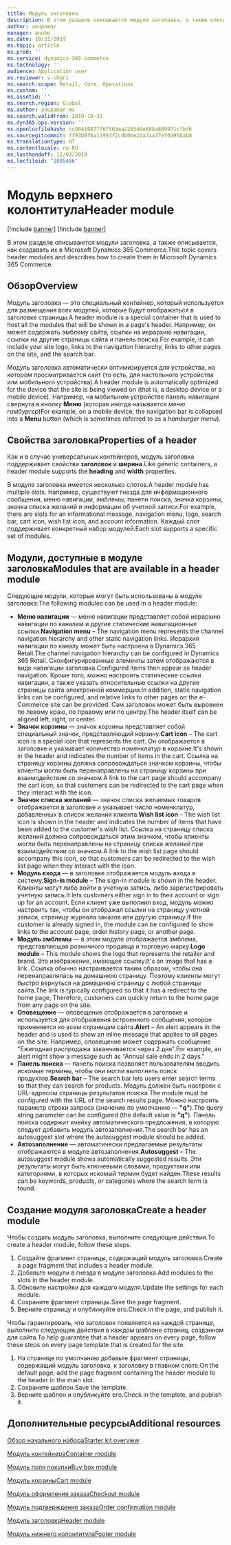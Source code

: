 ```yaml
---
title: Модуль заголовка
description: В этом разделе описываются модули заголовка, а также описывается, как создавать их в Microsoft Dynamics 365 Commerce.
author: anupamar
manager: annbe
ms.date: 10/31/2019
ms.topic: article
ms.prod: ''
ms.service: dynamics-365-commerce
ms.technology: ''
audience: Application user
ms.reviewer: v-chgri
ms.search.scope: Retail, Core, Operations
ms.custom: ''
ms.assetid: ''
ms.search.region: Global
ms.author: anupamar-ms
ms.search.validFrom: 2019-10-31
ms.dyn365.ops.version: ''
ms.openlocfilehash: cc98419077f6f563ea2265d4e68ba809971cfbd6
ms.sourcegitcommit: ff93b8f6a11993f2cd00be2da7aa77ef0d950ab8
ms.translationtype: HT
ms.contentlocale: ru-RU
ms.lasthandoff: 12/03/2019
ms.locfileid: "2885486"
---
```

# <a name="header-module"></a><span data-ttu-id="51a71-103">Модуль верхнего колонтитула</span><span class="sxs-lookup"><span data-stu-id="51a71-103">Header module</span></span>

[!include [banner](includes/preview-banner.md)]
[!include [banner](includes/banner.md)]

<span data-ttu-id="51a71-104">В этом разделе описываются модули заголовка, а также описывается, как создавать их в Microsoft Dynamics 365 Commerce.</span><span class="sxs-lookup"><span data-stu-id="51a71-104">This topic covers header modules and describes how to create them in Microsoft Dynamics 365 Commerce.</span></span>

## <a name="overview"></a><span data-ttu-id="51a71-105">Обзор</span><span class="sxs-lookup"><span data-stu-id="51a71-105">Overview</span></span>

<span data-ttu-id="51a71-106">Модуль заголовка — это специальный контейнер, который используется для размещения всех модулей, которые будут отображаться в заголовке страницы.</span><span class="sxs-lookup"><span data-stu-id="51a71-106">A header module is a special container that is used to host all the modules that will be shown in a page's header.</span></span> <span data-ttu-id="51a71-107">Например, он может содержать эмблему сайта, ссылки на иерархию навигации, ссылки на другие страницы сайта и панель поиска.</span><span class="sxs-lookup"><span data-stu-id="51a71-107">For example, it can include your site logo, links to the navigation hierarchy, links to other pages on the site, and the search bar.</span></span>

<span data-ttu-id="51a71-108">Модуль заголовка автоматически оптимизируется для устройства, на котором просматривается сайт (то есть, для настольного устройства или мобильного устройства).</span><span class="sxs-lookup"><span data-stu-id="51a71-108">A header module is automatically optimized for the device that the site is being viewed on (that is, a desktop device or a mobile device).</span></span> <span data-ttu-id="51a71-109">Например, на мобильном устройстве панель навигации свернута в кнопку **Меню** (которая иногда называется *меню гамбургер*)</span><span class="sxs-lookup"><span data-stu-id="51a71-109">For example, on a mobile device, the navigation bar is collapsed into a **Menu** button (which is sometimes referred to as a *hamburger menu*).</span></span>

## <a name="properties-of-a-header"></a><span data-ttu-id="51a71-110">Свойства заголовка</span><span class="sxs-lookup"><span data-stu-id="51a71-110">Properties of a header</span></span>

<span data-ttu-id="51a71-111">Как и в случае универсальных контейнеров, модуль заголовка поддерживает свойства **заголовок** и **ширина**.</span><span class="sxs-lookup"><span data-stu-id="51a71-111">Like generic containers, a header module supports the **heading** and **width** properties.</span></span>

<span data-ttu-id="51a71-112">В модуле заголовка имеется несколько слотов.</span><span class="sxs-lookup"><span data-stu-id="51a71-112">A header module has multiple slots.</span></span> <span data-ttu-id="51a71-113">Например, существуют гнезда для информационного сообщения, меню навигации, эмблемы, панели поиска, значка корзины, значка списка желаний и информации об учетной записи.</span><span class="sxs-lookup"><span data-stu-id="51a71-113">For example, there are slots for an informational message, navigation menu, logo, search bar, cart icon, wish list icon, and account information.</span></span> <span data-ttu-id="51a71-114">Каждый слот поддерживает конкретный набор модулей.</span><span class="sxs-lookup"><span data-stu-id="51a71-114">Each slot supports a specific set of modules.</span></span>

## <a name="modules-that-are-available-in-a-header-module"></a><span data-ttu-id="51a71-115">Модули, доступные в модуле заголовка</span><span class="sxs-lookup"><span data-stu-id="51a71-115">Modules that are available in a header module</span></span>

<span data-ttu-id="51a71-116">Следующие модули, которые могут быть использованы в модуле заголовка:</span><span class="sxs-lookup"><span data-stu-id="51a71-116">The following modules can be used in a header module:</span></span>

- <span data-ttu-id="51a71-117">**Меню навигации** — меню навигации представляет собой иерархию навигации по каналам и другие статические навигационные ссылки.</span><span class="sxs-lookup"><span data-stu-id="51a71-117">**Navigation menu** – The navigation menu represents the channel navigation hierarchy and other static navigation links.</span></span> <span data-ttu-id="51a71-118">Иерархия навигации по каналу может быть настроена в Dynamics 365 Retail.</span><span class="sxs-lookup"><span data-stu-id="51a71-118">The channel navigation hierarchy can be configured in Dynamics 365 Retail.</span></span> <span data-ttu-id="51a71-119">Сконфигурированные элементы затем отображаются в виде навигации заголовка.</span><span class="sxs-lookup"><span data-stu-id="51a71-119">Configured items then appear as header navigation.</span></span> <span data-ttu-id="51a71-120">Кроме того, можно настроить статические ссылки навигации, а также указать относительные ссылки на другие страницы сайта электронной коммерции.</span><span class="sxs-lookup"><span data-stu-id="51a71-120">In addition, static navigation links can be configured, and relative links to other pages on the e-Commerce site can be provided.</span></span> <span data-ttu-id="51a71-121">Сам заголовок может быть выровнен по левому краю, по правому или по центру.</span><span class="sxs-lookup"><span data-stu-id="51a71-121">The header itself can be aligned left, right, or center.</span></span>
- <span data-ttu-id="51a71-122">**Значок корзины** — значок корзины представляет собой специальный значок, представляющий корзину.</span><span class="sxs-lookup"><span data-stu-id="51a71-122">**Cart icon** – The cart icon is a special icon that represents the cart.</span></span> <span data-ttu-id="51a71-123">Он отображается в заголовке и указывает количество номенклатур в корзине.</span><span class="sxs-lookup"><span data-stu-id="51a71-123">It's shown in the header and indicates the number of items in the cart.</span></span> <span data-ttu-id="51a71-124">Ссылка на страницу корзины должна сопровождаться значком корзины, чтобы клиенты могли быть перенаправлены на страницу корзины при взаимодействии со значком.</span><span class="sxs-lookup"><span data-stu-id="51a71-124">A link to the cart page should accompany the cart icon, so that customers can be redirected to the cart page when they interact with the icon.</span></span>
- <span data-ttu-id="51a71-125">**Значок списка желаний** — значок списка желаемых товаров отображается в заголовке и указывает число номенклатур, добавленных в список желаний клиента.</span><span class="sxs-lookup"><span data-stu-id="51a71-125">**Wish list icon** – The wish list icon is shown in the header and indicates the number of items that have been added to the customer's wish list.</span></span> <span data-ttu-id="51a71-126">Ссылка на страницу списка желаний должна сопровождаться этим значком, чтобы клиенты могли быть перенаправлены на страницу списка желаний при взаимодействии со значком.</span><span class="sxs-lookup"><span data-stu-id="51a71-126">A link to the wish list page should accompany this icon, so that customers can be redirected to the wish list page when they interact with the icon.</span></span>
- <span data-ttu-id="51a71-127">**Модуль входа** — в заголовке отображается модуль входа в систему.</span><span class="sxs-lookup"><span data-stu-id="51a71-127">**Sign-in module** – The sign-in module is shown in the header.</span></span> <span data-ttu-id="51a71-128">Клиенты могут либо войти в учетную запись, либо зарегистрировать учетную запись.</span><span class="sxs-lookup"><span data-stu-id="51a71-128">It lets customers either sign in to their account or sign up for an account.</span></span> <span data-ttu-id="51a71-129">Если клиент уже выполнил вход, модуль можно настроить так, чтобы он отображал ссылки на страницу учетной записи, страницу журнала заказов или другую страницу.</span><span class="sxs-lookup"><span data-stu-id="51a71-129">If the customer is already signed in, the module can be configured to show links to the account page, order history page, or another page.</span></span>
- <span data-ttu-id="51a71-130">**Модуль эмблемы** — в этом модуле отображается эмблема, представляющая розничного продавца и торговую марку.</span><span class="sxs-lookup"><span data-stu-id="51a71-130">**Logo module** – This module shows the logo that represents the retailer and brand.</span></span> <span data-ttu-id="51a71-131">Это изображение, имеющее ссылку.</span><span class="sxs-lookup"><span data-stu-id="51a71-131">It's an image that has a link.</span></span> <span data-ttu-id="51a71-132">Ссылка обычно настраивается таким образом, чтобы она перенаправлялась на домашнюю страницу. Поэтому клиенты могут быстро вернуться на домашнюю страницу с любой страницы сайта.</span><span class="sxs-lookup"><span data-stu-id="51a71-132">The link is typically configured so that it has a redirect to the home page, Therefore, customers can quickly return to the home page from any page on the site.</span></span>
- <span data-ttu-id="51a71-133">**Оповещение** — оповещение отображается в заголовке и используется для отображения встроенного сообщения, которое применяется ко всем страницам сайта.</span><span class="sxs-lookup"><span data-stu-id="51a71-133">**Alert** – An alert appears in the header and is used to show an inline message that applies to all pages on the site.</span></span> <span data-ttu-id="51a71-134">Например, оповещение может содержать сообщение "Ежегодная распродажа заканчивается через 2 дня".</span><span class="sxs-lookup"><span data-stu-id="51a71-134">For example, an alert might show a message such as "Annual sale ends in 2 days."</span></span>
- <span data-ttu-id="51a71-135">**Панель поиска** — панель поиска позволяет пользователям вводить искомые термины, чтобы они могли выполнять поиск продуктов.</span><span class="sxs-lookup"><span data-stu-id="51a71-135">**Search bar** – The search bar lets users enter search terms so that they can search for products.</span></span> <span data-ttu-id="51a71-136">Модуль должен быть настроен с URL-адресом страницы результатов поиска.</span><span class="sxs-lookup"><span data-stu-id="51a71-136">The module must be configured with the URL of the search results page.</span></span> <span data-ttu-id="51a71-137">Можно настроить параметр строки запроса (значение по умолчанию — **"q"**).</span><span class="sxs-lookup"><span data-stu-id="51a71-137">The query string parameter can be configured (the default value is **"q"**).</span></span> <span data-ttu-id="51a71-138">Панель поиска содержит ячейку автоматического предложения, в которую следует добавить модуль автозаполнения.</span><span class="sxs-lookup"><span data-stu-id="51a71-138">The search bar has an autosuggest slot where the autosuggest module should be added.</span></span>
- <span data-ttu-id="51a71-139">**Автозаполнение** — автоматически предлагаемые результаты отображаются в модуле автозаполнения.</span><span class="sxs-lookup"><span data-stu-id="51a71-139">**Autosuggest** – The autosuggest module shows automatically suggested results.</span></span> <span data-ttu-id="51a71-140">Эти результаты могут быть ключевыми словами, продуктами или категориями, в которых искомый термин будет найден.</span><span class="sxs-lookup"><span data-stu-id="51a71-140">These results can be keywords, products, or categories where the search term is found.</span></span>

## <a name="create-a-header-module"></a><span data-ttu-id="51a71-141">Создание модуля заголовка</span><span class="sxs-lookup"><span data-stu-id="51a71-141">Create a header module</span></span>

<span data-ttu-id="51a71-142">Чтобы создать модуль заголовка, выполните следующие действия.</span><span class="sxs-lookup"><span data-stu-id="51a71-142">To create a header module, follow these steps.</span></span>

1. <span data-ttu-id="51a71-143">Создайте фрагмент страницы, содержащий модуль заголовка.</span><span class="sxs-lookup"><span data-stu-id="51a71-143">Create a page fragment that includes a header module.</span></span>
1. <span data-ttu-id="51a71-144">Добавьте модули в гнезда в модуле заголовка.</span><span class="sxs-lookup"><span data-stu-id="51a71-144">Add modules to the slots in the header module.</span></span>
1. <span data-ttu-id="51a71-145">Обновите настройки для каждого модуля.</span><span class="sxs-lookup"><span data-stu-id="51a71-145">Update the settings for each module.</span></span>
1. <span data-ttu-id="51a71-146">Сохраните фрагмент страницы.</span><span class="sxs-lookup"><span data-stu-id="51a71-146">Save the page fragment.</span></span> 
1. <span data-ttu-id="51a71-147">Верните страницу и опубликуйте его.</span><span class="sxs-lookup"><span data-stu-id="51a71-147">Check in the page, and publish it.</span></span>

<span data-ttu-id="51a71-148">Чтобы гарантировать, что заголовок появляется на каждой странице, выполните следующие действия в каждом шаблоне страниц, созданном для сайта.</span><span class="sxs-lookup"><span data-stu-id="51a71-148">To help guarantee that a header appears on every page, follow these steps on every page template that is created for the site.</span></span>

1. <span data-ttu-id="51a71-149">На странице по умолчанию добавьте фрагмент страницы, содержащий модуль заголовка, к заголовку в главном слоте.</span><span class="sxs-lookup"><span data-stu-id="51a71-149">On the default page, add the page fragment containing the header module to the header in the main slot.</span></span>
1. <span data-ttu-id="51a71-150">Сохраните шаблон.</span><span class="sxs-lookup"><span data-stu-id="51a71-150">Save the template.</span></span> 
1. <span data-ttu-id="51a71-151">Верните шаблон и опубликуйте его.</span><span class="sxs-lookup"><span data-stu-id="51a71-151">Check in the template, and publish it.</span></span>

## <a name="additional-resources"></a><span data-ttu-id="51a71-152">Дополнительные ресурсы</span><span class="sxs-lookup"><span data-stu-id="51a71-152">Additional resources</span></span>

[<span data-ttu-id="51a71-153">Обзор начального набора</span><span class="sxs-lookup"><span data-stu-id="51a71-153">Starter kit overview</span></span>](starter-kit-overview.md)

[<span data-ttu-id="51a71-154">Модуль контейнера</span><span class="sxs-lookup"><span data-stu-id="51a71-154">Container module</span></span>](add-container-module.md)

[<span data-ttu-id="51a71-155">Модуль поля покупки</span><span class="sxs-lookup"><span data-stu-id="51a71-155">Buy box module</span></span>](add-buy-box.md)

[<span data-ttu-id="51a71-156">Модуль корзины</span><span class="sxs-lookup"><span data-stu-id="51a71-156">Cart module</span></span>](add-cart-module.md)

[<span data-ttu-id="51a71-157">Модуль оформления заказа</span><span class="sxs-lookup"><span data-stu-id="51a71-157">Checkout module</span></span>](add-checkout-module.md)

[<span data-ttu-id="51a71-158">Модуль подтверждения заказа</span><span class="sxs-lookup"><span data-stu-id="51a71-158">Order confirmation module</span></span>](order-confirmation-module.md)

[<span data-ttu-id="51a71-159">Модуль заголовка</span><span class="sxs-lookup"><span data-stu-id="51a71-159">Header module</span></span>](author-header-module.md)

[<span data-ttu-id="51a71-160">Модуль нижнего колонтитула</span><span class="sxs-lookup"><span data-stu-id="51a71-160">Footer module</span></span>](author-footer-module.md)
